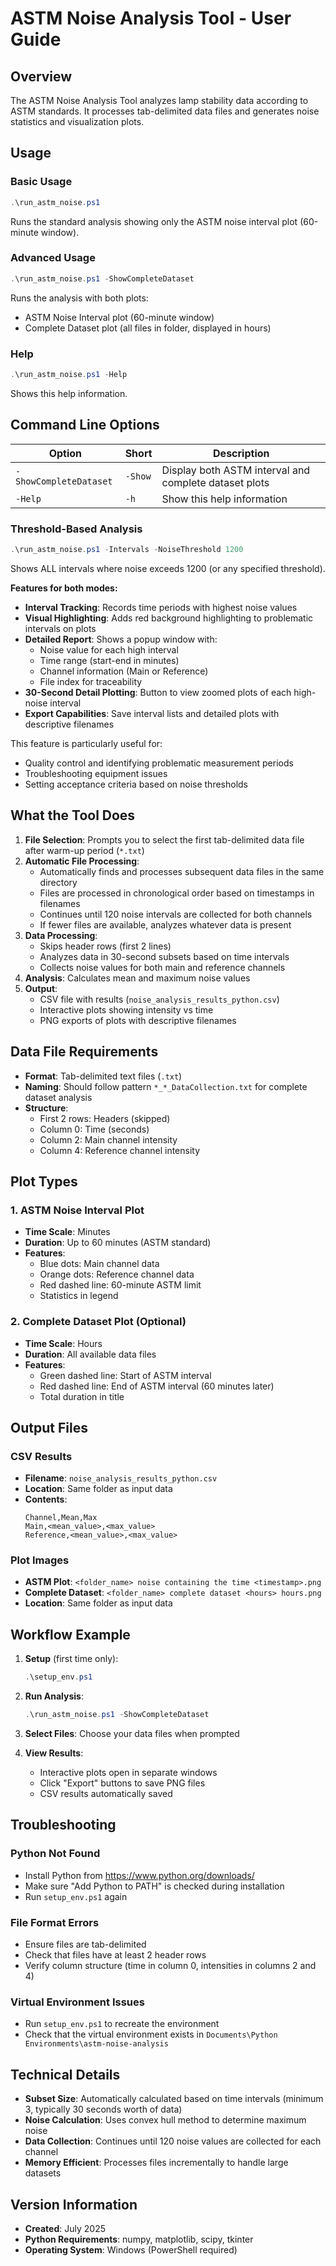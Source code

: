 # ASTM Noise Analysis Tool - User Guide

## Overview
The ASTM Noise Analysis Tool analyzes lamp stability data according to ASTM standards. It processes tab-delimited data files and generates noise statistics and visualization plots.

## Usage

### Basic Usage
```powershell
.\run_astm_noise.ps1
```
Runs the standard analysis showing only the ASTM noise interval plot (60-minute window).

### Advanced Usage
```powershell
.\run_astm_noise.ps1 -ShowCompleteDataset
```
Runs the analysis with both plots:
- ASTM Noise Interval plot (60-minute window)
- Complete Dataset plot (all files in folder, displayed in hours)

### Help
```powershell
.\run_astm_noise.ps1 -Help
```
Shows this help information.

## Command Line Options

| Option | Short | Description |
|--------|-------|-------------|
| `-ShowCompleteDataset` | `-Show` | Display both ASTM interval and complete dataset plots |
| `-Help` | `-h` | Show this help information |

### Threshold-Based Analysis
```powershell
.\run_astm_noise.ps1 -Intervals -NoiseThreshold 1200
```
Shows ALL intervals where noise exceeds 1200 (or any specified threshold).

**Features for both modes:**
- **Interval Tracking**: Records time periods with highest noise values
- **Visual Highlighting**: Adds red background highlighting to problematic intervals on plots
- **Detailed Report**: Shows a popup window with:
  - Noise value for each high interval
  - Time range (start-end in minutes)
  - Channel information (Main or Reference)
  - File index for traceability
- **30-Second Detail Plotting**: Button to view zoomed plots of each high-noise interval
- **Export Capabilities**: Save interval lists and detailed plots with descriptive filenames

This feature is particularly useful for:
- Quality control and identifying problematic measurement periods
- Troubleshooting equipment issues
- Setting acceptance criteria based on noise thresholds

## What the Tool Does

1. **File Selection**: Prompts you to select the first tab-delimited data file after warm-up period (`*.txt`)
2. **Automatic File Processing**: 
   - Automatically finds and processes subsequent data files in the same directory
   - Files are processed in chronological order based on timestamps in filenames
   - Continues until 120 noise intervals are collected for both channels
   - If fewer files are available, analyzes whatever data is present
3. **Data Processing**: 
   - Skips header rows (first 2 lines)
   - Analyzes data in 30-second subsets based on time intervals
   - Collects noise values for both main and reference channels
3. **Analysis**: Calculates mean and maximum noise values
4. **Output**: 
   - CSV file with results (`noise_analysis_results_python.csv`)
   - Interactive plots showing intensity vs time
   - PNG exports of plots with descriptive filenames

## Data File Requirements

- **Format**: Tab-delimited text files (`.txt`)
- **Naming**: Should follow pattern `*_*_DataCollection.txt` for complete dataset analysis
- **Structure**: 
  - First 2 rows: Headers (skipped)
  - Column 0: Time (seconds)
  - Column 2: Main channel intensity
  - Column 4: Reference channel intensity

## Plot Types

### 1. ASTM Noise Interval Plot
- **Time Scale**: Minutes
- **Duration**: Up to 60 minutes (ASTM standard)
- **Features**:
  - Blue dots: Main channel data
  - Orange dots: Reference channel data
  - Red dashed line: 60-minute ASTM limit
  - Statistics in legend

### 2. Complete Dataset Plot (Optional)
- **Time Scale**: Hours
- **Duration**: All available data files
- **Features**:
  - Green dashed line: Start of ASTM interval
  - Red dashed line: End of ASTM interval (60 minutes later)
  - Total duration in title

## Output Files

### CSV Results
- **Filename**: `noise_analysis_results_python.csv`
- **Location**: Same folder as input data
- **Contents**:
  ```
  Channel,Mean,Max
  Main,<mean_value>,<max_value>
  Reference,<mean_value>,<max_value>
  ```

### Plot Images
- **ASTM Plot**: `<folder_name> noise containing the time <timestamp>.png`
- **Complete Dataset**: `<folder_name> complete dataset <hours> hours.png`
- **Location**: Same folder as input data

## Workflow Example

1. **Setup** (first time only):
   ```powershell
   .\setup_env.ps1
   ```

2. **Run Analysis**:
   ```powershell
   .\run_astm_noise.ps1 -ShowCompleteDataset
   ```

3. **Select Files**: Choose your data files when prompted

4. **View Results**: 
   - Interactive plots open in separate windows
   - Click "Export" buttons to save PNG files
   - CSV results automatically saved

## Troubleshooting

### Python Not Found
- Install Python from https://www.python.org/downloads/
- Make sure "Add Python to PATH" is checked during installation
- Run `setup_env.ps1` again

### File Format Errors
- Ensure files are tab-delimited
- Check that files have at least 2 header rows
- Verify column structure (time in column 0, intensities in columns 2 and 4)

### Virtual Environment Issues
- Run `setup_env.ps1` to recreate the environment
- Check that the virtual environment exists in `Documents\Python Environments\astm-noise-analysis`

## Technical Details

- **Subset Size**: Automatically calculated based on time intervals (minimum 3, typically 30 seconds worth of data)
- **Noise Calculation**: Uses convex hull method to determine maximum noise
- **Data Collection**: Continues until 120 noise values are collected for each channel
- **Memory Efficient**: Processes files incrementally to handle large datasets

## Version Information
- **Created**: July 2025
- **Python Requirements**: numpy, matplotlib, scipy, tkinter
- **Operating System**: Windows (PowerShell required)
